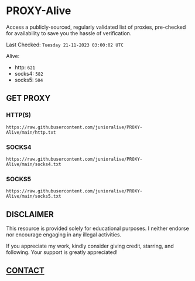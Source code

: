 # PROXY-Alive

Access a publicly-sourced, regularly validated list of proxies, pre-checked for availability to save you the hassle of verification.

Last Checked: `Tuesday 21-11-2023 03:00:02 UTC`

Alive:
- http: `621`
- socks4: `582`
- socks5: `504`

## GET PROXY

### HTTP(S)

```https://raw.githubusercontent.com/junioralive/PROXY-Alive/main/http.txt```

### SOCKS4

```https://raw.githubusercontent.com/junioralive/PROXY-Alive/main/socks4.txt```

### SOCKS5

```https://raw.githubusercontent.com/junioralive/PROXY-Alive/main/socks5.txt```

## DISCLAIMER

This resource is provided solely for educational purposes. I neither endorse nor encourage engaging in any illegal activities.

If you appreciate my work, kindly consider giving credit, starring, and following. Your support is greatly appreciated! 

## [CONTACT](https://t.me/TheJuniorAlive)
